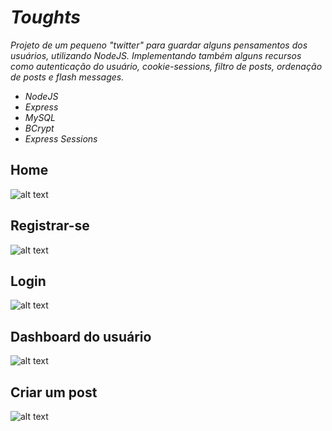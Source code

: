 # **_Toughts_**  

_Projeto de um pequeno "twitter" para guardar alguns pensamentos dos usuários, utilizando NodeJS. Implementando também alguns recursos como autenticação do usuário, cookie-sessions, filtro de posts, ordenação de posts e flash messages._

* _NodeJS_  
* _Express_  
* _MySQL_  
* _BCrypt_  
* _Express Sessions_  

## **Home**
![alt text](https://github.com/osamukafps/toughtsProject/blob/main/public/img/homepage.png?raw=true)  

## **Registrar-se**
![alt text](https://github.com/osamukafps/toughtsProject/blob/main/public/img/register.png?raw=true)

## **Login**
![alt text](https://github.com/osamukafps/toughtsProject/blob/main/public/img/login.png?raw=true)

## **Dashboard do usuário**
![alt text](https://github.com/osamukafps/toughtsProject/blob/main/public/img/userDashboard.png?raw=true)

## **Criar um post**
![alt text](https://github.com/osamukafps/toughtsProject/blob/main/public/img/createTought.png?raw=true)
